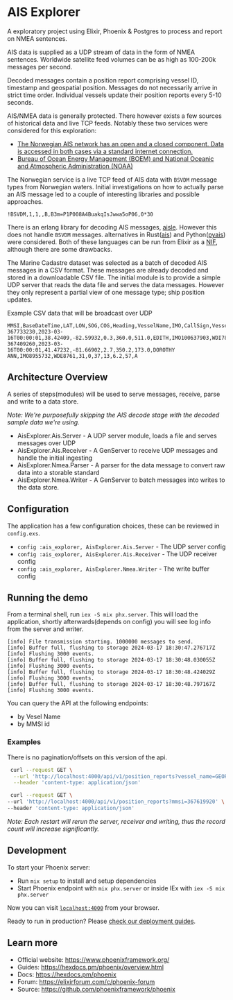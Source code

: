 # AIS Explorer

A exploratory project using Elixir, Phoenix & Postgres to process and report on NMEA sentences.

AIS data is supplied as a UDP stream of data in the form of NMEA sentences. Worldwide satellite feed volumes can be as high as 100-200k messages per second.

Decoded messages contain a position report comprising vessel ID, timestamp and geospatial position. Messages do not necessarily arrive in strict time order. Individual vessels update their position reports every 5-10 seconds.

AIS/NMEA data is generally protected. There however exists a few sources of historical data and live TCP feeds. Notably these two services were considered for this exploration:

- [The Norwegian AIS network has an open and a closed component. Data is accessed in both cases via a standard internet connection.](https://kystverket.no/en/navigation-and-monitoring/ais/access-to-ais-data/)
- [Bureau of Ocean Energy Management (BOEM) and National Oceanic and Atmospheric Administration (NOAA)](https://marinecadastre.gov/AIS/)

The Norwegian service is a live TCP feed of AIS data with `BSVDM` message types from Norwegian waters. Initial investigations on how to actually parse an AIS message led to a couple of interesting libraries and possible approaches.

```
!BSVDM,1,1,,B,B3m=P1P008A4BuakqIsJwwa5oP06,0*30
```

There is an erlang library for decoding AIS messages, [aisle](https://github.com/pentlandedge/aisle). However this does not handle `BSVDM` messages. alternatives in Rust([ais](https://github.com/squidpickles/ais/)) and Python([pyais](https://github.com/M0r13n/pyais/tree/master)) were considered. Both of these languages can be run from Elixir as a [NIF](https://www.erlang.org/doc/tutorial/nif.html), although there are some drawbacks.

The Marine Cadastre dataset was selected as a batch of decoded AIS messages in a CSV format. These messages are already decoded and stored in a downloadable CSV file. The initial module is to provide a simple UDP server that reads the data file and serves the data messages. However they only represent a partial view of one message type; ship position updates.

Example CSV data that will be broadcast over UDP

```csv
MMSI,BaseDateTime,LAT,LON,SOG,COG,Heading,VesselName,IMO,CallSign,VesselType,Status,Length,Width,Draft,Cargo,TransceiverClass
367733230,2023-03-16T00:00:01,38.42409,-82.59932,0.3,360.0,511.0,EDITH,IMO100637903,WDI7890,52,9,16,7,2.3,52,A
367409260,2023-03-16T00:00:01,41.47232,-81.66902,2.7,350.2,173.0,DOROTHY ANN,IMO8955732,WDE8761,31,0,37,13,6.2,57,A
```

## Architecture Overview

A series of steps(modules) will be used to serve messages, receive, parse and write to a data store.

_Note: We're purposefully skipping the AIS decode stage with the decoded sample data we're using._

- AisExplorer.Ais.Server - A UDP server module, loads a file and serves messages over UDP
- AisExplorer.Ais.Receiver - A GenServer to receive UDP messages and handle the initial ingesting
- AisExplorer.Nmea.Parser - A parser for the data message to convert raw data into a storable standard
- AisExplorer.Nmea.Writer - A GenServer to batch messages into writes to the data store.

## Configuration

The application has a few configuration choices, these can be reviewed in `config.exs`.

- `config :ais_explorer, AisExplorer.Ais.Server` - The UDP server config
- `config :ais_explorer, AisExplorer.Ais.Receiver` - The UDP receiver config
- `config :ais_explorer, AisExplorer.Nmea.Writer` - The write buffer config

## Running the demo

From a terminal shell, run `iex -S mix phx.server`. This will load the application, shortly afterwards(depends on config) you will see log info from the server and writer.

```
[info] File transmission starting. 1000000 messages to send.
[info] Buffer full, flushing to storage 2024-03-17 18:30:47.276717Z
[info] Flushing 3000 events.
[info] Buffer full, flushing to storage 2024-03-17 18:30:48.030055Z
[info] Flushing 3000 events.
[info] Buffer full, flushing to storage 2024-03-17 18:30:48.424029Z
[info] Flushing 3000 events.
[info] Buffer full, flushing to storage 2024-03-17 18:30:48.797167Z
[info] Flushing 3000 events.
```

You can query the API at the following endpoints:

- by Vesel Name
- by MMSI id

### Examples

There is no pagination/offsets on this version of the api.

```bash
 curl --request GET \
  --url 'http://localhost:4000/api/v1/position_reports?vessel_name=GEORGIA' \
  --header 'content-type: application/json'
```

```bash
 curl --request GET \
--url 'http://localhost:4000/api/v1/position_reports?mmsi=367619920' \
--header 'content-type: application/json'
```

_Note: Each restart will rerun the server, receiver and writing, thus the record count will increase significantly._

## Development

To start your Phoenix server:

- Run `mix setup` to install and setup dependencies
- Start Phoenix endpoint with `mix phx.server` or inside IEx with `iex -S mix phx.server`

Now you can visit [`localhost:4000`](http://localhost:4000) from your browser.

Ready to run in production? Please [check our deployment guides](https://hexdocs.pm/phoenix/deployment.html).

## Learn more

- Official website: https://www.phoenixframework.org/
- Guides: https://hexdocs.pm/phoenix/overview.html
- Docs: https://hexdocs.pm/phoenix
- Forum: https://elixirforum.com/c/phoenix-forum
- Source: https://github.com/phoenixframework/phoenix
